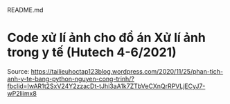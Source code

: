 README.md

# Code xử lí ảnh cho đồ án Xử lí ảnh trong y tế (Hutech 4-6/2021)

Source: https://tailieuhoctap123blog.wordpress.com/2020/11/25/phan-tich-anh-y-te-bang-python-nguyen-cong-trinh/?fbclid=IwAR1t2SxV24Y2zzacDt-tJhi3aA1k7ZTbVeCXnQrRPVLjECyJ7-wP2liimx8
